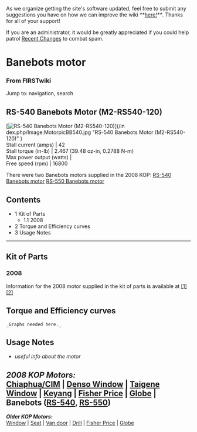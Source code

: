 As we organize getting the site's software updated, feel free to submit any
suggestions you have on how we can improve the wiki
_**_[here!](/index.php/User:Hallry/Suggestions "User:Hallry/Suggestions"
)_**_. Thanks for all of your support!

If you are an administrator, it would be greatly appreciated if you could help
patrol [Recent Changes](/index.php/Special:Recentchanges
"Special:Recentchanges" ) to combat spam.

# Banebots motor

### From FIRSTwiki

Jump to: navigation, search

  

RS-540 Banebots Motor (M2-RS540-120)  
---  
[![RS-540 Banebots Motor \(M2-RS540-120\)](/media/5/5c/MotorpicBB540.jpg)](/in
dex.php/Image:MotorpicBB540.jpg "RS-540 Banebots Motor \(M2-RS540-120\)" )  
Stall current (amps) |  42  
Stall torque (in-lb) |  2.467 (39.48 oz-in, 0.2788 N-m)  
Max power output (watts) |  
Free speed (rpm) |  16800  
  
  
There were two Banebots motors supplied in the 2008 KOP: [RS-540 Banebots
motor](/index.php?title=RS-540_Banebots_motor&action=edit "RS-540 Banebots
motor" ) [RS-550 Banebots motor](/index.php/RS-550_Banebots_motor "RS-550
Banebots motor" )

## Contents

  * 1 Kit of Parts
    * 1.1 2008
  * 2 Torque and Efficiency curves
  * 3 Usage Notes  
---  
  

##  Kit of Parts


###  2008

Information for the 2008 motor supplied in the kit of parts is available at
[[1]](http://banebots.com/pc/MOTOR-BRUSH/M2-RS540-120 "http://banebots.com/pc
/MOTOR-BRUSH/M2-RS540-120" ) [[2]](http://banebots.com/p/M2-RS550-120
"http://banebots.com/p/M2-RS550-120" )


## Torque and Efficiency curves

    _Graphs needed here._


## Usage Notes

  * _useful info about the motor_

  

_**2008 KOP Motors:**_  
[Chiaphua/CIM](/index.php/CIM_motor "CIM motor" ) | [Denso
Window](/index.php/Denso_window_motor "Denso window motor" ) | [Taigene
Window](/index.php?title=Taigene_window_motor&action=edit "Taigene window
motor" ) | [Keyang](/index.php?title=Keyang_motor&action=edit "Keyang motor" )
| [Fisher Price](/index.php/Fisher_Price_motor "Fisher Price motor" ) |
[Globe](/index.php/Globe_motor "Globe motor" ) | **Banebots**
([RS-540](/index.php?title=RS-540_Banebots_motor&action=edit "RS-540 Banebots
motor" ), [RS-550](/index.php/RS-550_Banebots_motor "RS-550 Banebots motor" ))  
---  
_**Older KOP Motors:**_  
[Window](/index.php/Window_motor "Window motor" ) |
[Seat](/index.php?title=Seat_motor&action=edit "Seat motor" ) | [Van
door](/index.php/Van_door_motor "Van door motor" ) |
[Drill](/index.php/Drill_motor "Drill motor" ) | [Fisher
Price](/index.php/Fisher_Price_motor "Fisher Price motor" ) |
[Globe](/index.php/Globe_motor "Globe motor" )  
  
